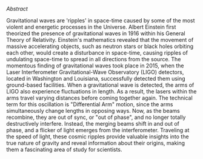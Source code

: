 *Abstract* 

Gravitational waves are 'ripples' in space-time caused by some of the most violent and 
energetic processes in the Universe. Albert Einstein first theorized the presence of 
gravitational waves in 1916 within his General Theory of Relativity. Einstein's mathematics 
revealed that the movement of massive accelerating objects, such as neutron stars or black 
holes orbiting each other, would create a disturbance in space-time, causing ripples of 
undulating space-time to spread in all directions from the source.
The momentous finding of gravitational waves took place in 2015, when the Laser 
Interferometer Gravitational-Wave Observatory (LIGO) detectors, located in Washington and 
Louisiana, successfully detected them using ground-based facilities. When a gravitational 
wave is detected, the arms of LIGO also experience fluctuations in length. As a result, the 
lasers within the arms travel varying distances before coming together again. The technical 
term for this oscillation is "Differential Arm" motion, since the arms simultaneously change 
lengths in opposing ways. Now, as the beams recombine, they are out of sync, or "out of 
phase", and no longer totally destructively interfere. Instead, the merging beams shift in and 
out of phase, and a flicker of light emerges from the interferometer.
Traveling at the speed of light, these cosmic ripples provide valuable insights into the true 
nature of gravity and reveal information about their origins, making them a fascinating area 
of study for scientists.
